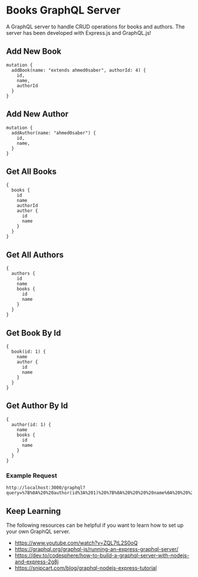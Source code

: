 # Books GraphQL Server

A GraphQL server to handle CRUD operations for books and authors. The server has been developed with Express.js and GraphQL.js!

## Add New Book

```
mutation {
  addBook(name: "extends ahmed0saber", authorId: 4) {
    id,
    name,
    authorId
  }
}
```

## Add New Author

```
mutation {
  addAuthor(name: "ahmed0saber") {
    id,
    name,
  }
}
```

## Get All Books

```
{
  books {
    id
    name
    authorId
    author {
      id
      name
    }
  }
}
```

## Get All Authors

```
{
  authors {
    id
    name
    books {
      id
      name
    }
  }
}
```

## Get Book By Id

```
{
  book(id: 1) {
    name
    author {
      id
      name
    }
  }
}
```

## Get Author By Id

```
{
  author(id: 1) {
    name
    books {
      id
      name
    }
  }
}
```

### Example Request

```
http://localhost:3000/graphql?query=%7B%0A%20%20author(id%3A%201)%20%7B%0A%20%20%20%20name%0A%20%20%20%20books%20%7B%0A%20%20%20%20%20%20id%0A%20%20%20%20%20%20name%0A%20%20%20%20%7D%0A%20%20%7D%0A%7D
```

## Keep Learning

The following resources can be helpful if you want to learn how to set up your own GraphQL server.

- https://www.youtube.com/watch?v=ZQL7tL2S0oQ
- https://graphql.org/graphql-js/running-an-express-graphql-server/
- https://dev.to/codesphere/how-to-build-a-graphql-server-with-nodejs-and-express-2g8j
- https://snipcart.com/blog/graphql-nodejs-express-tutorial
